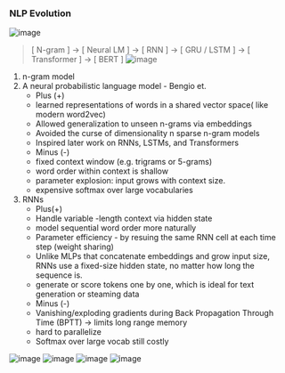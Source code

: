 ### NLP Evolution

![image](https://github.com/user-attachments/assets/492d4bfc-6ab2-479e-bbea-8e6f855b0a45)
> [ N-gram ] → [ Neural LM ] → [ RNN ] → [ GRU / LSTM ] → [ Transformer ] → [ BERT ]
![image](https://github.com/user-attachments/assets/e4cfbd0b-a6e3-4d15-b927-9a9a32c45ca1)

1. n-gram model
2. A neural probabilistic language model - Bengio et.
     - Plus (+)
     + learned representations of words in a shared vector space( like modern word2vec)
     + Allowed generalization to unseen n-grams via embeddings
     + Avoided the curse of dimensionality n sparse n-gram models
     + Inspired later work on RNNs, LSTMs, and Transformers
     - Minus (-)
     - fixed context window (e.g. trigrams or 5-grams)
     - word order within context is shallow
     - parameter explosion: input grows with context size.
     - expensive softmax over large vocabularies
4. RNNs
     + Plus(+)
     + Handle variable -length context via hidden state
     + model sequential word order more naturally
     + Parameter efficiency - by resuing the same RNN cell at each time step (weight sharing)
     + Unlike MLPs that concatenate embeddings and grow input size, RNNs use a fixed-size hidden state, no matter how long the sequence is.
     + generate or score tokens one by one, which is ideal for text generation or steaming data
     + Minus (-)
     + Vanishing/exploding gradients during Back Propagation Through Time (BPTT) -> limits long range memory
     + hard to parallelize
     + Softmax over large vocab still costly
  
![image](https://github.com/user-attachments/assets/b3497b5e-3ac2-4b31-92fb-aff014fb2523)
![image](https://github.com/user-attachments/assets/4493f536-a5e1-4a0f-9971-712b5ffc57f9)
![image](https://github.com/user-attachments/assets/ca958853-d7ed-4416-8cdf-0efda5fade45)
![image](https://github.com/user-attachments/assets/6de41c14-7357-46eb-ae6d-1109f240eb0c)


